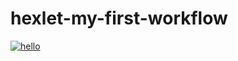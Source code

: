 # hexlet-my-first-workflow
[![hello](https://github.com/Matiika/hexlet-my-first-workflow/actions/workflows/hello.yml/badge.svg)](https://github.com/Matiika/hexlet-my-first-workflow/actions/workflows/hello.yml)
